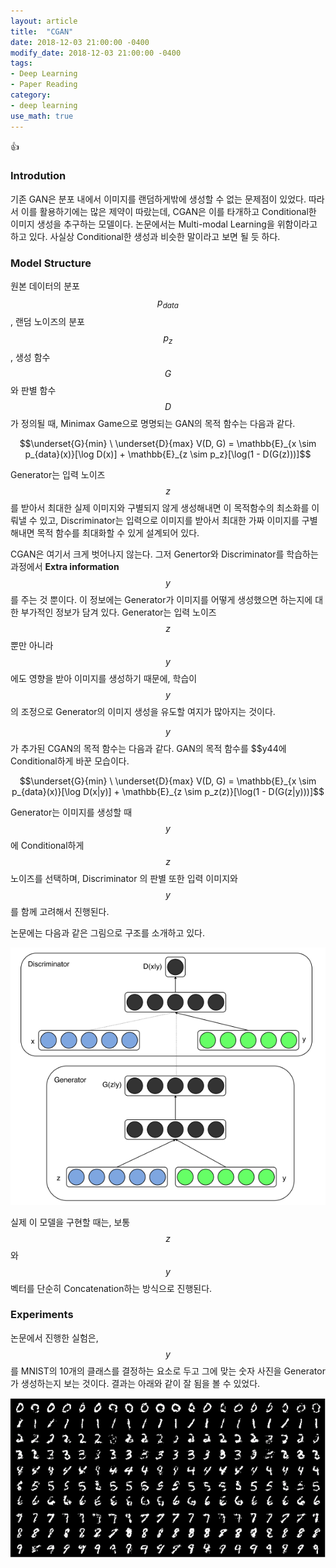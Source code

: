 ```yaml
---
layout: article
title:  "CGAN"
date: 2018-12-03 21:00:00 -0400
modify_date: 2018-12-03 21:00:00 -0400
tags:
- Deep Learning
- Paper Reading
category: 
- deep learning
use_math: true
---
```


:+1:

<!--more-->

### Introdution
기존 GAN은 분포 내에서 이미지를 랜덤하게밖에 생성할 수 없는 문제점이 있었다. 따라서 이를 활용하기에는 많은 제약이 따랐는데, CGAN은 이를 타개하고 Conditional한 이미지 생성을 추구하는 모델이다. 논문에서는 Multi-modal Learning을 위함이라고 하고 있다. 사실상 Conditional한 생성과 비슷한 말이라고 보면 될 듯 하다.

### Model Structure
원본 데이터의 분포 $$p_{data}$$, 랜덤 노이즈의 분포 $$p_z$$, 생성 함수 $$G$$ 와 판별 함수 $$D$$가 정의될 때, Minimax Game으로 명명되는 GAN의 목적 함수는 다음과 같다.

$$\underset{G}{min} \ \underset{D}{max} V(D, G) = \mathbb{E}_{x \sim p_{data}(x)}[\log D(x)] + \mathbb{E}_{z \sim p_z}[\log(1 - D(G(z)))]$$

Generator는 입력 노이즈 $$z$$를 받아서 최대한 실제 이미지와 구별되지 않게 생성해내면 이 목적함수의 최소화를 이뤄낼 수 있고, Discriminator는 입력으로 이미지를 받아서 최대한 가짜 이미지를 구별해내면 목적 함수를 최대화할 수 있게 설계되어 있다.

CGAN은 여기서 크게 벗어나지 않는다. 그저 Genertor와 Discriminator를 학습하는 과정에서 __Extra information__ $$y$$를 주는 것 뿐이다. 이 정보에는 Generator가 이미지를 어떻게 생성했으면 하는지에 대한 부가적인 정보가 담겨 있다. Generator는 입력 노이즈 $$z$$ 뿐만 아니라 $$y$$ 에도 영향을 받아 이미지를 생성하기 때문에, 학습이$$y$$의 조정으로 Generator의 이미지 생성을 유도할 여지가 많아지는 것이다.

$$y$$가 추가된 CGAN의 목적 함수는 다음과 같다. GAN의 목적 함수를 $$y44에 Conditional하게 바꾼 모습이다.

$$\underset{G}{min} \ \underset{D}{max} V(D, G) = \mathbb{E}_{x \sim p_{data}(x)}[\log D(x|y)] + \mathbb{E}_{z \sim p_z(z)}[\log(1 - D(G(z|y)))]$$

Generator는 이미지를 생성할 때 $$y$$에 Conditional하게 $$z$$ 노이즈를 선택하며, Discriminator 의 판별 또한 입력 이미지와 $$y$$를 함께 고려해서 진행된다.

논문에는 다음과 같은 그림으로 구조를 소개하고 있다.

![](/assets/posts/images/CGAN/figure1.PNG)

실제 이 모델을 구현할 때는, 보통 $$z$$와 $$y$$  벡터를 단순히 Concatenation하는 방식으로 진행된다.

### Experiments

논문에서 진행한 실험은, $$y$$를 MNIST의 10개의 클래스를 결정하는 요소로 두고 그에 맞는 숫자 사진을 Generator가 생성하는지 보는 것이다. 결과는 아래와 같이 잘 됨을 볼 수 있었다.

![](/assets/posts/images/CGAN/figure2.PNG)

